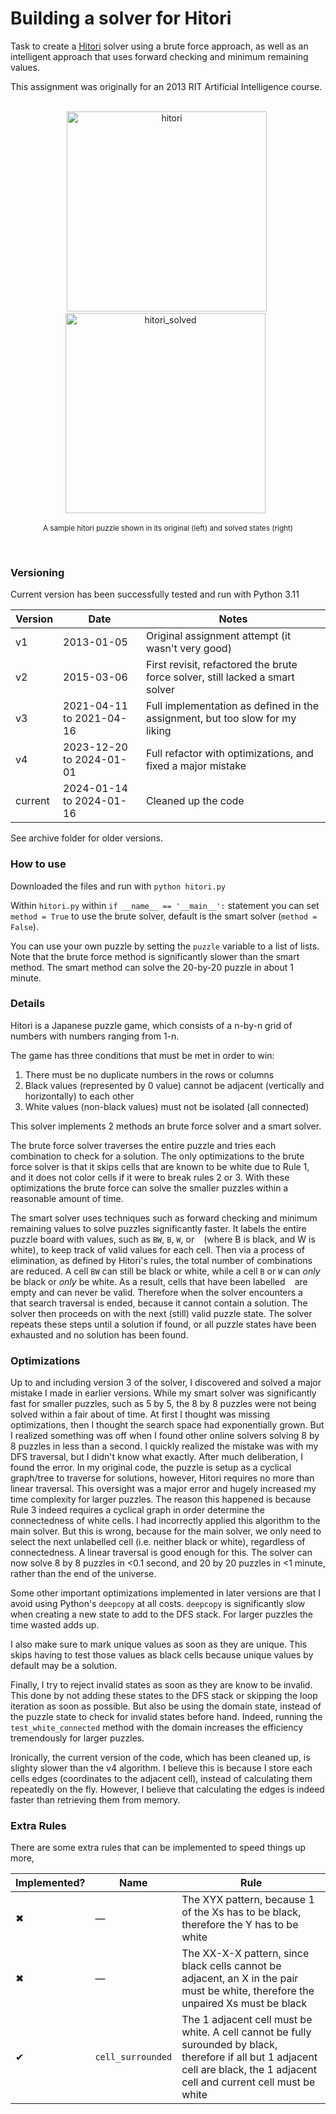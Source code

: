
# Building a solver for Hitori

Task to create a [Hitori](https://en.wikipedia.org/wiki/Hitori) solver using a brute force approach, as well as an intelligent approach that uses forward checking and minimum remaining values.

This assignment was originally for an 2013 RIT Artificial Intelligence course.
<br>
<br>
<div align="center">
    &nbsp;
    <img width="320" alt="hitori" src="https://github.com/pxv8780/hitori-solver/assets/22942635/5a5196de-8b5e-46da-aa58-68e8523fee53">    
    &nbsp;&nbsp;
    <img width="320" alt="hitori_solved" src="https://github.com/pxv8780/hitori-solver/assets/22942635/ca26035c-d096-4107-be31-1aa7e670fb0f">
    &nbsp;
    <p><sup>A sample hitori puzzle shown in its original (left) and solved states (right)</sup></p>
    <br>
</div>

### Versioning

Current version has been successfully tested and run with Python 3.11

| Version | Date | Notes |
| ------- | ---- | ----- |
| v1 | 2013-01-05 | Original assignment attempt (it wasn't very good) |
| v2 | 2015-03-06 | First revisit, refactored the brute force solver, still lacked a smart solver |
| v3 | 2021-04-11 to 2021-04-16| Full implementation as defined in the assignment, but too slow for my liking|
| v4 | 2023-12-20 to 2024-01-01 | Full refactor with optimizations, and fixed a major mistake |
| current | 2024-01-14 to 2024-01-16 | Cleaned up the code |

See archive folder for older versions.

### How to use

Downloaded the files and run with `python hitori.py`

Within `hitori.py` within `if __name__ == '__main__':` statement you can set `method = True` to use the brute solver, default is the smart solver (`method = False`).

You can use your own puzzle by setting the `puzzle` variable to a list of lists. Note that the brute force method is significantly slower than the smart method. The smart method can solve the 20-by-20 puzzle in about 1 minute.

### Details

Hitori is a Japanese puzzle game, which consists of a n-by-n grid of numbers with numbers ranging from 1-n.

The game has three conditions that must be met in order to win:
1. There must be no duplicate numbers in the rows or columns
2. Black values (represented by 0 value) cannot be adjacent (vertically and horizontally) to each other
3. White values (non-black values) must not be isolated (all connected)

This solver implements 2 methods an brute force solver and a smart solver. 

The brute force solver traverses the entire puzzle and tries each combination to check for a solution. The only optimizations to the brute force solver is that it skips cells that are known to be white due to Rule 1, and it does not color cells if it were to break rules 2 or 3. With these optimizations the brute force can solve the smaller puzzles within a reasonable amount of time.

The smart solver uses techniques such as forward checking and minimum remaining values to solve puzzles significantly faster. It labels the entire puzzle board with values, such as `BW`, `B`, `W`, or ` ` (where B is black, and W is white), to keep track of valid values for each cell. Then via a process of elimination, as defined by Hitori's rules, the total number of combinations are reduced. A cell `BW` can still be black or white, while a cell `B` or `W` can *only* be black or *only* be white. As a result, cells that have been labelled ` ` are empty and can never be valid. Therefore when the solver encounters a ` ` that search traversal is ended, because it cannot contain a solution. The solver then proceeds on with the next (still) valid puzzle state. The solver repeats these steps until a solution if found, or all puzzle states have been exhausted and no solution has been found.

### Optimizations

Up to and including version 3 of the solver, I discovered and solved a major mistake I made in earlier versions. While my smart solver was significantly fast for smaller puzzles, such as 5 by 5, the 8 by 8 puzzles were not being solved within a fair about of time. At first I thought was missing optimizations, then I thought the search space had exponentially grown. But I realized something was off when I found other online solvers solving 8 by 8 puzzles in less than a second. I quickly realized the mistake was with my DFS traversal, but I didn't know what exactly. After much deliberation, I found the error. In my original code, the puzzle is setup as a cyclical graph/tree to traverse for solutions, however, Hitori requires no more than linear traversal. This oversight was a major error and hugely increased my time complexity for larger puzzles. The reason this happened is because Rule 3 indeed requires a cyclical graph in order determine the connectedness of white cells. I had incorrectly applied this algorithm to the main solver. But this is wrong, because for the main solver, we only need to select the next unlabelled cell (i.e. neither black or white), regardless of connectedness. A linear traversal is good enough for this. The solver can now solve 8 by 8 puzzles in <0.1 second, and 20 by 20 puzzles in <1 minute, rather than the end of the universe.

Some other important optimizations implemented in later versions are that I avoid using Python's `deepcopy` at all costs. `deepcopy` is significantly slow when creating a new state to add to the DFS stack. For larger puzzles the time wasted adds up.

I also make sure to mark unique values as soon as they are unique. This skips having to test those values as black cells because unique values by default may be a solution.

Finally, I try to reject invalid states as soon as they are know to be invalid. This done by not adding these states to the DFS stack or skipping the loop iteration as soon as possible. But also be using the domain state, instead of the puzzle state to check for invalid states before hand. Indeed, running the `test_white_connected` method with the domain increases the efficiency tremendously for larger puzzles.

Ironically, the current version of the code, which has been cleaned up, is slighty slower than the v4 algorithm. I believe this is because I store each cells edges (coordinates to the adjacent cell), instead of calculating them repeatedly on the fly. However, I believe that calculating the edges is indeed faster than retrieving them from memory.

### Extra Rules

There are some extra rules that can be implemented to speed things up more,

| Implemented? | Name | Rule |
| ------------ | ---- | ---- |
| ✖ | — |The XYX pattern, because 1 of the Xs has to be black, therefore the Y has to be white |
| ✖ | — |The XX-X-X pattern, since black cells cannot be adjacent, an X in the pair must be white, therefore the unpaired Xs must be black |
| ✔ | `cell_surrounded` | The 1 adjacent cell must be white. A cell cannot be fully surounded by black, therefore if all but 1 adjacent cell are black, the 1 adjacent cell and current cell must be white | 